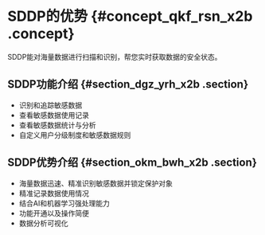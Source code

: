 # SDDP的优势 {#concept_qkf_rsn_x2b .concept}

SDDP能对海量数据进行扫描和识别，帮您实时获取数据的安全状态。

## SDDP功能介绍 {#section_dgz_yrh_x2b .section}

-   识别和追踪敏感数据
-   查看敏感数据使用记录
-   查看敏感数据统计与分析
-   自定义用户分级制度和敏感数据规则

## SDDP优势介绍 {#section_okm_bwh_x2b .section}

-   海量数据迅速、精准识别敏感数据并锁定保护对象
-   精准记录数据使用情况
-   结合AI和机器学习强处理能力
-   功能开通以及操作简便
-   数据分析可视化

